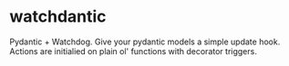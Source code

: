 # watchdantic
Pydantic + Watchdog. Give your pydantic models a simple update hook. Actions are initialied on plain ol' functions with decorator triggers. 
